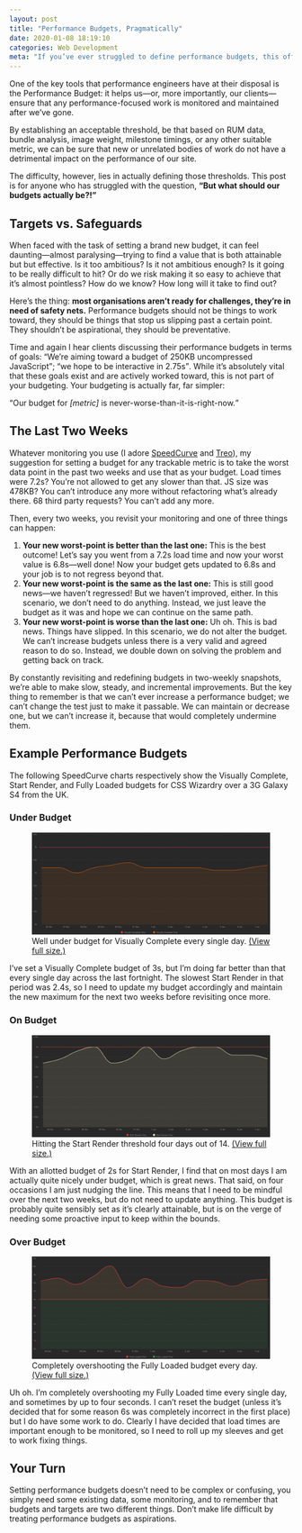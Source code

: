 ```yaml
---
layout: post
title: "Performance Budgets, Pragmatically"
date: 2020-01-08 18:19:10
categories: Web Development
meta: "If you’ve ever struggled to define performance budgets, this off-the-shelf trick is what you’re looking for."
---
```


One of the key tools that performance engineers have at their disposal is the
Performance Budget: it helps us—or, more importantly, our clients—ensure that
any performance-focused work is monitored and maintained after we’ve gone.

By establishing an acceptable threshold, be that based on RUM data, bundle
analysis, image weight, milestone timings, or any other suitable metric, we can
be sure that new or unrelated bodies of work do not have a detrimental impact on
the performance of our site.

The difficulty, however, lies in actually defining those thresholds. This post
is for anyone who has struggled with the question, **<q>But what should our
budgets actually be?!</q>**

## Targets vs. Safeguards

When faced with the task of setting a brand new budget, it can feel
daunting—almost paralysing—trying to find a value that is both attainable but
but effective. Is it too ambitious? Is it not ambitious enough? Is it going to
be really difficult to hit? Or do we risk making it so easy to achieve that it’s
almost pointless? How do we know? How long will it take to find out?

Here’s the thing: **most organisations aren’t ready for challenges, they’re in
need of safety nets.** Performance budgets should not be things to work toward,
they should be things that stop us slipping past a certain point. They shouldn’t
be aspirational, they should be preventative.

Time and again I hear clients discussing their performance budgets in terms of
goals: <q>We’re aiming toward a budget of 250KB uncompressed JavaScript</q>;
<q>we hope to be interactive in 2.75s</q>. While it’s absolutely vital that
these goals exist and are actively worked toward, this is not part of your
budgeting. Your budgeting is actually far, far simpler:

<q>Our budget for <var>[metric]</var> is never-worse-than-it-is-right-now.</q>

## The Last Two Weeks

Whatever monitoring you use (I adore [SpeedCurve](https://speedcurve.com) and
[Treo](https://treo.sh/)), my suggestion for setting a budget for any trackable
metric is to take the worst data point in the past two weeks and use that as
your budget. Load times were 7.2s? You’re not allowed to get any slower than
that. JS size was 478KB? You can’t introduce any more without refactoring what’s
already there. 68 third party requests? You can’t add any more.

Then, every two weeks, you revisit your monitoring and one of three things can
happen:

1. **Your new worst-point is better than the last one:** This is the best
   outcome! Let’s say you went from a 7.2s load time and now your worst value is
   6.8s—well done! Now your budget gets updated to 6.8s and your job is to not
   regress beyond that.
2. **Your new worst-point is the same as the last one:** This is still good
   news—we haven’t regressed! But we haven’t improved, either. In this scenario,
   we don’t need to do anything. Instead, we just leave the budget as it was and
   hope we can continue on the same path.
3. **Your new worst-point is worse than the last one:** Uh oh. This is bad news.
   Things have slipped. In this scenario, we do not alter the budget. We can’t
   increase budgets unless there is a very valid and agreed reason to do so.
   Instead, we double down on solving the problem and getting back on track.

By constantly revisiting and redefining budgets in two-weekly snapshots, we’re
able to make slow, steady, and incremental improvements. But the key thing to
remember is that we can’t ever increase a performance budget; we can’t change
the test just to make it passable. We can maintain or decrease one, but we can’t
increase it, because that would completely undermine them.

## Example Performance Budgets

The following SpeedCurve charts respectively show the Visually Complete, Start
Render, and Fully Loaded budgets for CSS Wizardry over a 3G Galaxy S4 from the
UK.

### Under Budget

<figure>
<img src="/wp-content/uploads/2020/01/visually-complete-budget.png" alt="" />
<figcaption>Well under budget for Visually Complete every single day. <a href="/wp-content/uploads/2020/01/visually-complete-budget.png">(View full size.)</a></figcaption>
</figure>

I’ve set a Visually Complete budget of 3s, but I’m doing far better than that
every single day across the last fortnight. The slowest Start Render in that
period was 2.4s, so I need to update my budget accordingly and maintain the new
maximum for the next two weeks before revisiting once more.

### On Budget

<figure>
<img src="/wp-content/uploads/2020/01/start-render-budget.png" alt="" />
<figcaption>Hitting the Start Render threshold four days out of 14. <a href="/wp-content/uploads/2020/01/start-render-budget.png">(View full size.)</a></figcaption>
</figure>

With an allotted budget of 2s for Start Render, I find that on most days I am
actually quite nicely under budget, which is great news. That said, on four
occasions I am just nudging the line. This means that I need to be mindful over
the next two weeks, but do not need to update anything. This budget is probably
quite sensibly set as it’s clearly attainable, but is on the verge of needing
some proactive input to keep within the bounds.

### Over Budget

<figure>
<img src="/wp-content/uploads/2020/01/fully-loaded-budget.png" alt="" />
<figcaption>Completely overshooting the Fully Loaded budget every day. <a href="/wp-content/uploads/2020/01/fully-loaded-budget.png">(View full size.)</a></figcaption>
</figure>

Uh oh. I’m completely overshooting my Fully Loaded time every single day, and
sometimes by up to four seconds. I can’t reset the budget (unless it’s decided
that for some reason 6s was completely incorrect in the first place) but I do
have some work to do. Clearly I have decided that load times are important
enough to be monitored, so I need to roll up my sleeves and get to work fixing
things.

## Your Turn

Setting performance budgets doesn’t need to be complex or confusing, you simply
need some existing data, some monitoring, and to remember that budgets and
targets are two different things. Don’t make life difficult by treating
performance budgets as aspirations.
